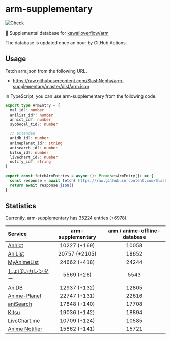 # arm-supplementary

[![Check](https://github.com/SlashNephy/arm-supplementary/actions/workflows/check-node.yml/badge.svg)](https://github.com/SlashNephy/arm-supplementary/actions/workflows/check-node.yml)

💊 Supplemental database for [kawaiioverflow/arm](https://github.com/kawaiioverflow/arm)

The database is updated once an hour by GitHub Actions.

## Usage

Fetch arm.json from the following URL.

- https://raw.githubusercontent.com/SlashNephy/arm-supplementary/master/dist/arm.json

In TypeScript, you can use arm-supplementary from the following code.

```TypeScript
export type ArmEntry = {
  mal_id?: number
  anilist_id?: number
  annict_id?: number
  syobocal_tid?: number

  // extended
  anidb_id?: number
  animeplanet_id?: string
  anisearch_id?: number
  kitsu_id?: number
  livechart_id?: number
  notify_id?: string
}

export const fetchArmEntries = async (): Promise<ArmEntry[]> => {
  const response = await fetch('https://raw.githubusercontent.com/SlashNephy/arm-supplementary/master/dist/arm.json')
  return await response.json()
}
```

## Statistics

Currently, arm-supplementary has 35224 entries (+6978).

| Service                                     | arm-supplementary | arm / anime-offline-database |
| :------------------------------------------ | :---------------: | :--------------------------: |
| [Annict](https://annict.com)                |   10227 (+169)    |            10058             |
| [AniList](https://anilist.co)               |   20757 (+2105)   |            18652             |
| [MyAnimeList](https://myanimelist.net)      |   24662 (+418)    |            24244             |
| [しょぼいカレンダー](https://cal.syoboi.jp) |    5569 (+26)     |             5543             |
| [AniDB](https://anidb.net)                  |   12937 (+132)    |            12805             |
| [Anime-Planet](https://anime-planet.com)    |   22747 (+131)    |            22616             |
| [aniSearch](https://anisearch.com)          |   17848 (+140)    |            17708             |
| [Kitsu](https://kitsu.io)                   |   19036 (+142)    |            18894             |
| [LiveChart.me](https://livechart.me)        |   10709 (+124)    |            10585             |
| [Anime Notifier](https://notify.moe)        |   15862 (+141)    |            15721             |
